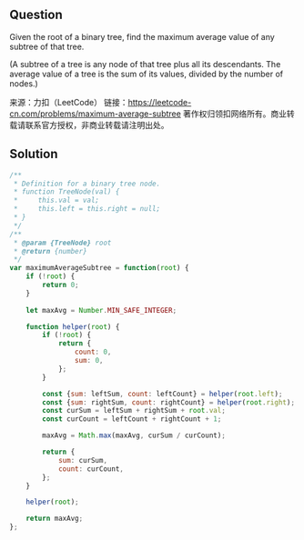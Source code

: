 ## Question
Given the root of a binary tree, find the maximum average value of any subtree of that tree.

(A subtree of a tree is any node of that tree plus all its descendants. The average value of a tree is the sum of its values, divided by the number of nodes.)

来源：力扣（LeetCode）
链接：https://leetcode-cn.com/problems/maximum-average-subtree
著作权归领扣网络所有。商业转载请联系官方授权，非商业转载请注明出处。

## Solution
```javascript
/**
 * Definition for a binary tree node.
 * function TreeNode(val) {
 *     this.val = val;
 *     this.left = this.right = null;
 * }
 */
/**
 * @param {TreeNode} root
 * @return {number}
 */
var maximumAverageSubtree = function(root) {
    if (!root) {
        return 0;
    }
    
    let maxAvg = Number.MIN_SAFE_INTEGER;

    function helper(root) {
        if (!root) {
            return {
                count: 0,
                sum: 0,
            };
        }

        const {sum: leftSum, count: leftCount} = helper(root.left);
        const {sum: rightSum, count: rightCount} = helper(root.right);
        const curSum = leftSum + rightSum + root.val;
        const curCount = leftCount + rightCount + 1;

        maxAvg = Math.max(maxAvg, curSum / curCount);

        return {
            sum: curSum,
            count: curCount,
        };
    }

    helper(root);

    return maxAvg;
};
```